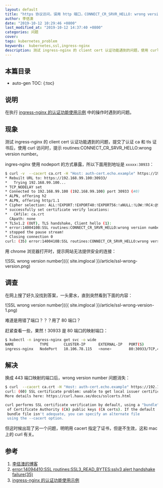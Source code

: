```yaml
---
layout: default
title: "https 协议访问，误用 http 端口，CONNECT_CR_SRVR_HELLO: wrong version number"
author: 李佶澳
date: "2019-10-12 10:29:46 +0800"
last_modified_at: "2019-10-12 14:37:40 +0800"
categories: 问题
cover:
tags: kubernetes_problem
keywords:  kubernetes,ssl,ingress-nginx
description: 测试 ingress-nginx 的 client cert 认证功能遇到的问题，使用 curl 访问时，提示 routines:CONNECT_CR_SRVR_HELLO:wrong version number
---
```


## 本篇目录

* auto-gen TOC:
{:toc}

## 说明

在执行 [ingress-nginx 的认证功能使用示例][3] 中的操作时遇到的问题。

## 现象

测试 ingress-nginx 的 client cert 认证功能遇到的问题，提交了认证 ca 和 tls 证书后，使用 curl 访问时，提示 routines:CONNECT_CR_SRVR_HELLO:wrong version number。

ingres-nginx 使用 nodeport 的方式暴露，所以下面用到地址是 `xxxxx:30933`：

```sh
$ curl -v  --cacert ca.crt -H "Host: auth-cert.echo.example" https://192.168.99.100:30933
* Rebuilt URL to: https://192.168.99.100:30933/
*   Trying 192.168.99.100...
* TCP_NODELAY set
* Connected to 192.168.99.100 (192.168.99.100) port 30933 (#0)
* ALPN, offering h2
* ALPN, offering http/1.1
* Cipher selection: ALL:!EXPORT:!EXPORT40:!EXPORT56:!aNULL:!LOW:!RC4:@STRENGTH
* successfully set certificate verify locations:
*   CAfile: ca.crt
  CApath: none
* TLSv1.2 (OUT), TLS handshake, Client hello (1):
* error:1400410B:SSL routines:CONNECT_CR_SRVR_HELLO:wrong version number
* stopped the pause stream!
* Closing connection 0
curl: (35) error:1400410B:SSL routines:CONNECT_CR_SRVR_HELLO:wrong version number
```

用 chrome 浏览器打开时，提示网站无法提供安全的连接：

![SSL wrong version number]({{ site.imglocal }}/article/ssl-wrong-version.png)

## 调查

在网上搜了好久没找到答案，一头雾水，直到突然看到下面的内容：

![SSL wrong version number]({{ site.imglocal }}/article/ssl-wrong-version-1.png)

难道是用错了端口？？？用了 80 端口？

赶紧查看一些，果然！30933 是 80 端口的映射端口：

```sh
$ kubectl -n ingress-nginx get svc -o wide
NAME            TYPE       CLUSTER-IP      EXTERNAL-IP   PORT(S)                      AGE   SELECTOR
ingress-nginx   NodePort   10.106.78.115   <none>        80:30933/TCP,443:30358/TCP   19h   app.kubernetes.io/name=ingress-nginx,app.kubernetes.io/part-of=ingress-nginx
```

## 解决

换成 443 端口映射的端口后，wrong version number 问题消失：

```sh
$ curl  --cacert ca.crt -H "Host: auth-cert.echo.example" https://192.168.99.100:30358/
curl: (60) SSL certificate problem: unable to get local issuer certificate
More details here: https://curl.haxx.se/docs/sslcerts.html

curl performs SSL certificate verification by default, using a "bundle"
 of Certificate Authority (CA) public keys (CA certs). If the default
 bundle file isn't adequate, you can specify an alternate file
 using the --cacert option.
```

但这时候出现了另一个问题，明明用 cacert 指定了证书，但是不生效，这和 mac 上的 curl 有关。


## 参考

1. [李佶澳的博客][1]
2. [error:14094410:SSL routines:SSL3_READ_BYTES:sslv3 alert handshake failure(35)][2]
3. [ingress-nginx 的认证功能使用示例][3]

[1]: https://www.lijiaocn.com "李佶澳的博客"
[2]: https://serverfault.com/questions/229972/error14094410ssl-routinesssl3-read-bytessslv3-alert-handshake-failure35 "error:14094410:SSL routines:SSL3_READ_BYTES:sslv3 alert handshake failure(35)"
[3]: https://www.lijiaocn.com/soft/k8s/ingress-nginx/auth.html#client-certificate-authentication%EF%BC%88%E5%AE%A2%E6%88%B7%E7%AB%AF%E8%AF%81%E4%B9%A6%E8%AE%A4%E8%AF%81%EF%BC%89 "ingress-nginx 的认证功能使用示例"
